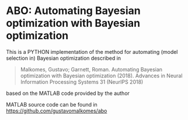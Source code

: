# ABO: Automating Bayesian optimization with Bayesian optimization
This is a PYTHON implementation of the method for automating (model selection in) Bayesian optimization described in
> Malkomes, Gustavo; Garnett, Roman. Automating Bayesian optimization with Bayesian optimization (2018). Advances in Neural Information Processing Systems 31 (NeurIPS 2018)

based on the MATLAB code provided by the author

MATLAB source code can be found in https://github.com/gustavomalkomes/abo
